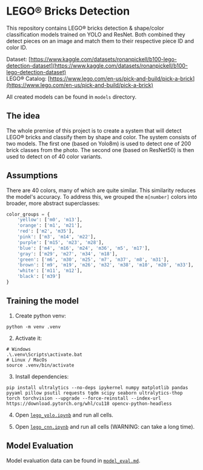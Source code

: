 # LEGO® Bricks Detection

This repository contains LEGO® bricks detection & shape/color classification models trained on YOLO and ResNet. Both combined they detect pieces on an image and match them to their respective piece ID and color ID.

Dataset: [https://www.kaggle.com/datasets/ronanpickell/b100-lego-detection-dataset](https://www.kaggle.com/datasets/ronanpickell/b100-lego-detection-dataset) \
LEGO® Catalog: [https://www.lego.com/en-us/pick-and-build/pick-a-brick](https://www.lego.com/en-us/pick-and-build/pick-a-brick)

All created models can be found in `models` directory.

## The idea

The whole premise of this project is to create a system that will detect LEGO® bricks and classify them by shape and color. The system consists of two models. The first one (based on Yolo8m) is used to detect one of 200 brick classes from the photo. The second one (based on ResNet50) is then used to detect on of 40 color variants.

## Assumptions

There are 40 colors, many of which are quite similar. This similarity reduces the model's accuracy. To address this, we grouped the `m[number]` colors into broader, more abstract superclasses:

```py
color_groups = {
    'yellow': ['m0', 'm13'],
    'orange': ['m1', 'm21'],
    'red': ['m2', 'm35'],
    'pink': ['m3', 'm14', 'm22'],
    'purple': ['m15', 'm23', 'm28'],
    'blue': ['m4', 'm16', 'm24', 'm36', 'm5', 'm17'],
    'gray': ['m29', 'm27', 'm34', 'm18'],
    'green': ['m6', 'm30', 'm25', 'm7', 'm37', 'm8', 'm31'],
    'brown': ['m9', 'm19', 'm26', 'm32', 'm38', 'm10', 'm20', 'm33'],
    'white': ['m11', 'm12'],
    'black': ['m39']
}
```

## Training the model

1. Create python venv:

```terminal
python -m venv .venv
```

2. Activate it:

```terminal
# Windows
.\.venv\Scripts\activate.bat
# Linux / MacOs
source .venv/bin/activate
```

3. Install dependencies:

```terminal
pip install ultralytics --no-deps ipykernel numpy matplotlib pandas pyyaml pillow psutil requests tqdm scipy seaborn ultralytics-thop torch torchvision --upgrade --force-reinstall --index-url https://download.pytorch.org/whl/cu118 opencv-python-headless
```

4. Open [`lego_yolo.ipynb`](./lego_yolo.ipynb) and run all cells.

5. Open [`lego_cnn.ipynb`](./lego_cnn.ipynb) and run all cells (WARNING: can take a long time).

## Model Evaluation

Model evaluation data can be found in [`model_eval.md`](./model_eval.md).
